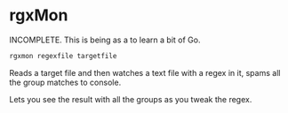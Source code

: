# rgxMon

INCOMPLETE.
This is being as a to learn a bit of Go.

```bash
rgxmon regexfile targetfile
```

Reads a target file and then watches a text file with a regex in it, spams all the group matches to console.

Lets you see the result with all the groups as you tweak the regex.
